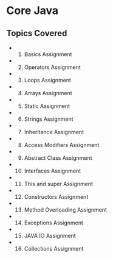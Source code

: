 # Core Java     

## Topics Covered
- 01. Basics Assignment
- 02. Operators Assignment
- 03. Loops Assignment
- 04. Arrays Assignment
- 05. Static Assignment
- 06. Strings Assignment
- 07. Inheritance Assignment
- 08. Access Modifiers Assignment
- 09. Abstract Class Assignment
- 10. Interfaces Assignment
- 11. This and super Assignment
- 12. Constructors Assignment
- 13. Method Overloading Assignment
- 14. Exceptions Assignment
- 15. JAVA IO Assignment
- 16. Collections Assignment